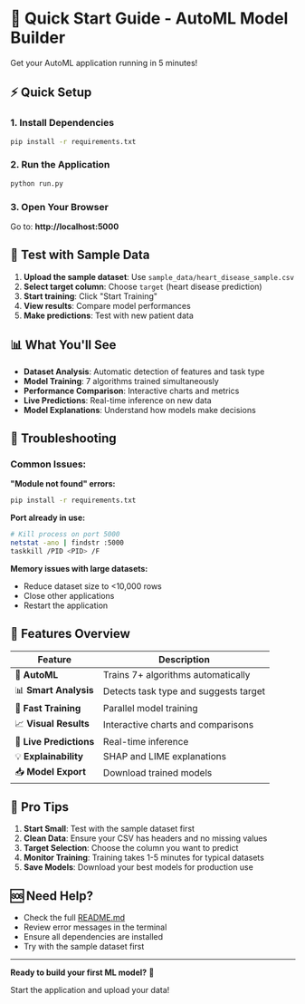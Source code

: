 # 🚀 Quick Start Guide - AutoML Model Builder

Get your AutoML application running in 5 minutes!

## ⚡ Quick Setup

### 1. Install Dependencies
```bash
pip install -r requirements.txt
```

### 2. Run the Application
```bash
python run.py
```

### 3. Open Your Browser
Go to: **http://localhost:5000**

## 🎯 Test with Sample Data

1. **Upload the sample dataset**: Use `sample_data/heart_disease_sample.csv`
2. **Select target column**: Choose `target` (heart disease prediction)
3. **Start training**: Click "Start Training"
4. **View results**: Compare model performances
5. **Make predictions**: Test with new patient data

## 📊 What You'll See

- **Dataset Analysis**: Automatic detection of features and task type
- **Model Training**: 7 algorithms trained simultaneously
- **Performance Comparison**: Interactive charts and metrics
- **Live Predictions**: Real-time inference on new data
- **Model Explanations**: Understand how models make decisions

## 🔧 Troubleshooting

### Common Issues:

**"Module not found" errors:**
```bash
pip install -r requirements.txt
```

**Port already in use:**
```bash
# Kill process on port 5000
netstat -ano | findstr :5000
taskkill /PID <PID> /F
```

**Memory issues with large datasets:**
- Reduce dataset size to <10,000 rows
- Close other applications
- Restart the application

## 📱 Features Overview

| Feature | Description |
|---------|-------------|
| 🎯 **AutoML** | Trains 7+ algorithms automatically |
| 📊 **Smart Analysis** | Detects task type and suggests target |
| 🚀 **Fast Training** | Parallel model training |
| 📈 **Visual Results** | Interactive charts and comparisons |
| 🔮 **Live Predictions** | Real-time inference |
| 💡 **Explainability** | SHAP and LIME explanations |
| 📥 **Model Export** | Download trained models |

## 🌟 Pro Tips

1. **Start Small**: Test with the sample dataset first
2. **Clean Data**: Ensure your CSV has headers and no missing values
3. **Target Selection**: Choose the column you want to predict
4. **Monitor Training**: Training takes 1-5 minutes for typical datasets
5. **Save Models**: Download your best models for production use

## 🆘 Need Help?

- Check the full [README.md](README.md)
- Review error messages in the terminal
- Ensure all dependencies are installed
- Try with the sample dataset first

---

**Ready to build your first ML model?** 🚀

Start the application and upload your data!
